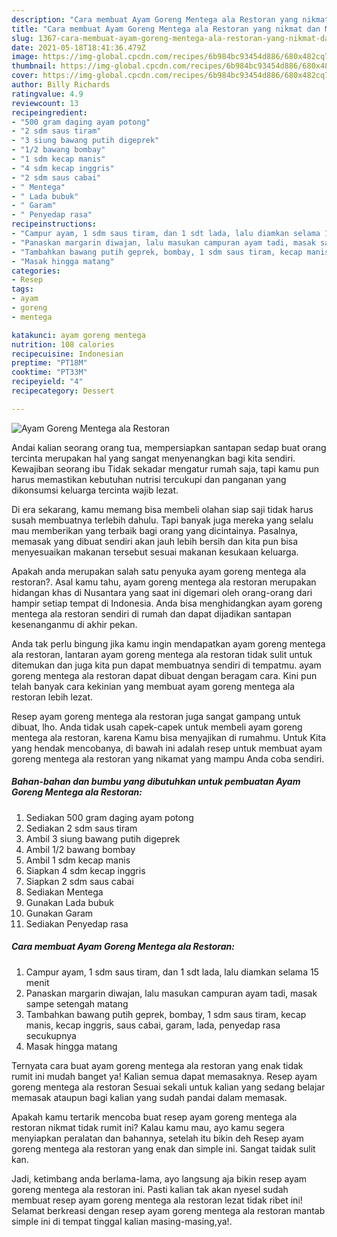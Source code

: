 ```yaml
---
description: "Cara membuat Ayam Goreng Mentega ala Restoran yang nikmat dan Mudah Dibuat"
title: "Cara membuat Ayam Goreng Mentega ala Restoran yang nikmat dan Mudah Dibuat"
slug: 1367-cara-membuat-ayam-goreng-mentega-ala-restoran-yang-nikmat-dan-mudah-dibuat
date: 2021-05-18T18:41:36.479Z
image: https://img-global.cpcdn.com/recipes/6b984bc93454d886/680x482cq70/ayam-goreng-mentega-ala-restoran-foto-resep-utama.jpg
thumbnail: https://img-global.cpcdn.com/recipes/6b984bc93454d886/680x482cq70/ayam-goreng-mentega-ala-restoran-foto-resep-utama.jpg
cover: https://img-global.cpcdn.com/recipes/6b984bc93454d886/680x482cq70/ayam-goreng-mentega-ala-restoran-foto-resep-utama.jpg
author: Billy Richards
ratingvalue: 4.9
reviewcount: 13
recipeingredient:
- "500 gram daging ayam potong"
- "2 sdm saus tiram"
- "3 siung bawang putih digeprek"
- "1/2 bawang bombay"
- "1 sdm kecap manis"
- "4 sdm kecap inggris"
- "2 sdm saus cabai"
- " Mentega"
- " Lada bubuk"
- " Garam"
- " Penyedap rasa"
recipeinstructions:
- "Campur ayam, 1 sdm saus tiram, dan 1 sdt lada, lalu diamkan selama 15 menit"
- "Panaskan margarin diwajan, lalu masukan campuran ayam tadi, masak sampe setengah matang"
- "Tambahkan bawang putih geprek, bombay, 1 sdm saus tiram, kecap manis, kecap inggris, saus cabai, garam, lada, penyedap rasa secukupnya"
- "Masak hingga matang"
categories:
- Resep
tags:
- ayam
- goreng
- mentega

katakunci: ayam goreng mentega 
nutrition: 108 calories
recipecuisine: Indonesian
preptime: "PT18M"
cooktime: "PT33M"
recipeyield: "4"
recipecategory: Dessert

---
```



![Ayam Goreng Mentega ala Restoran](https://img-global.cpcdn.com/recipes/6b984bc93454d886/680x482cq70/ayam-goreng-mentega-ala-restoran-foto-resep-utama.jpg)

Andai kalian seorang orang tua, mempersiapkan santapan sedap buat orang tercinta merupakan hal yang sangat menyenangkan bagi kita sendiri. Kewajiban seorang ibu Tidak sekadar mengatur rumah saja, tapi kamu pun harus memastikan kebutuhan nutrisi tercukupi dan panganan yang dikonsumsi keluarga tercinta wajib lezat.

Di era  sekarang, kamu memang bisa membeli olahan siap saji tidak harus susah membuatnya terlebih dahulu. Tapi banyak juga mereka yang selalu mau memberikan yang terbaik bagi orang yang dicintainya. Pasalnya, memasak yang dibuat sendiri akan jauh lebih bersih dan kita pun bisa menyesuaikan makanan tersebut sesuai makanan kesukaan keluarga. 



Apakah anda merupakan salah satu penyuka ayam goreng mentega ala restoran?. Asal kamu tahu, ayam goreng mentega ala restoran merupakan hidangan khas di Nusantara yang saat ini digemari oleh orang-orang dari hampir setiap tempat di Indonesia. Anda bisa menghidangkan ayam goreng mentega ala restoran sendiri di rumah dan dapat dijadikan santapan kesenanganmu di akhir pekan.

Anda tak perlu bingung jika kamu ingin mendapatkan ayam goreng mentega ala restoran, lantaran ayam goreng mentega ala restoran tidak sulit untuk ditemukan dan juga kita pun dapat membuatnya sendiri di tempatmu. ayam goreng mentega ala restoran dapat dibuat dengan beragam cara. Kini pun telah banyak cara kekinian yang membuat ayam goreng mentega ala restoran lebih lezat.

Resep ayam goreng mentega ala restoran juga sangat gampang untuk dibuat, lho. Anda tidak usah capek-capek untuk membeli ayam goreng mentega ala restoran, karena Kamu bisa menyajikan di rumahmu. Untuk Kita yang hendak mencobanya, di bawah ini adalah resep untuk membuat ayam goreng mentega ala restoran yang nikamat yang mampu Anda coba sendiri.

<!--inarticleads1-->

##### Bahan-bahan dan bumbu yang dibutuhkan untuk pembuatan Ayam Goreng Mentega ala Restoran:

1. Sediakan 500 gram daging ayam potong
1. Sediakan 2 sdm saus tiram
1. Ambil 3 siung bawang putih digeprek
1. Ambil 1/2 bawang bombay
1. Ambil 1 sdm kecap manis
1. Siapkan 4 sdm kecap inggris
1. Siapkan 2 sdm saus cabai
1. Sediakan  Mentega
1. Gunakan  Lada bubuk
1. Gunakan  Garam
1. Sediakan  Penyedap rasa




<!--inarticleads2-->

##### Cara membuat Ayam Goreng Mentega ala Restoran:

1. Campur ayam, 1 sdm saus tiram, dan 1 sdt lada, lalu diamkan selama 15 menit
1. Panaskan margarin diwajan, lalu masukan campuran ayam tadi, masak sampe setengah matang
1. Tambahkan bawang putih geprek, bombay, 1 sdm saus tiram, kecap manis, kecap inggris, saus cabai, garam, lada, penyedap rasa secukupnya
1. Masak hingga matang




Ternyata cara buat ayam goreng mentega ala restoran yang enak tidak rumit ini mudah banget ya! Kalian semua dapat memasaknya. Resep ayam goreng mentega ala restoran Sesuai sekali untuk kalian yang sedang belajar memasak ataupun bagi kalian yang sudah pandai dalam memasak.

Apakah kamu tertarik mencoba buat resep ayam goreng mentega ala restoran nikmat tidak rumit ini? Kalau kamu mau, ayo kamu segera menyiapkan peralatan dan bahannya, setelah itu bikin deh Resep ayam goreng mentega ala restoran yang enak dan simple ini. Sangat taidak sulit kan. 

Jadi, ketimbang anda berlama-lama, ayo langsung aja bikin resep ayam goreng mentega ala restoran ini. Pasti kalian tak akan nyesel sudah membuat resep ayam goreng mentega ala restoran lezat tidak ribet ini! Selamat berkreasi dengan resep ayam goreng mentega ala restoran mantab simple ini di tempat tinggal kalian masing-masing,ya!.

